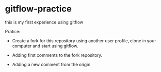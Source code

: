 # gitflow-practice
this is my first experience using gitflow

Pratice:
- Create a fork for this repository using another user profile, clone in your computer and start using gitflow.

- Adding first comments to the fork repository.

- Adding a new comment from the origin. 
